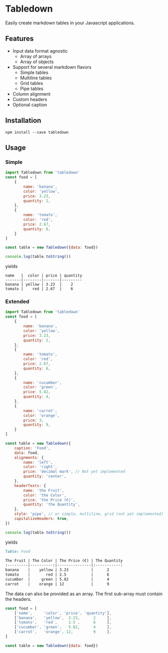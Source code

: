 # Tabledown

Easily create markdown tables in your Javascript applications.


## Features

- Input data format agnostic
	- Array of arrays
	- Array of objects
- Support for several markdown flavors
	- Simple tables
	- Multiline tables
	- Grid tables
	- Pipe tables
- Column alignment
- Custom headers
- Optional caption


## Installation

```shell
npm install --save tabledown
```


## Usage

### Simple

```js
import Tabledown from 'tabledown'
const food = [
	{
		name: 'banana',
		color: 'yellow',
		price: 3.23,
		quantity: 2,
	},
	{
		name: 'tomato',
		color: 'red',
		price: 2.67,
		quantity: 6,
	}
]

const table = new Tabledown({data: food})

console.log(table.toString())
```

yields

```
name   |  color | price | quantity
-------|--------|-------|---------
banana | yellow | 3.23  |    2
tomato |    red | 2.67  |    6
```


### Extended

```js
import Tabledown from 'tabledown'
const food = [
	{
		name: 'banana',
		color: 'yellow',
		price: 3.23,
		quantity: 2,
	},
	{
		name: 'tomato',
		color: 'red',
		price: 2.67,
		quantity: 6,
	},
	{
		name: 'cucumber',
		color: 'green',
		price: 5.82,
		quantity: 4,
	},
	{
		name: 'carrot',
		color: 'orange',
		price: 3,
		quantity: 9,
	}
]

const table = new Tabledown({
	caption: 'Food',
	data: food,
	alignments: {
		name: 'left',
		color: 'right',
		price: 'decimal mark', // Not yet implemented
		quantity: 'center',
	},
	headerTexts: {
		name: 'the Fruit',
		color: 'the Color',
		price: 'the Price (€)',
		quantity: 'the Quantity',
	},
	style: 'pipe', // or simple, multiline, grid (not yet implemented)
	capitalizeHeaders: true,
})

console.log(table.toString())
```

yields

```md
Table: Food

The Fruit | The Color | The Price (€) | The Quantity
:---------|----------:|---------------|:-----------:
banana    |    yellow | 3.23          |      2
tomato    |       red | 2.5           |      6
cucumber  |     green | 5.82          |      4
carrot    |    orange | 12            |      9
```

The data can also be provided as an array.
The first sub-array must contain the headers.

```js
const food = [
	['name',     'color', 'price', 'quantity'],
	['banana',   'yellow',  3.23,      2     ],
	['tomato',   'red',     2.5 ,      6     ],
	['cucumber', 'green',   5.82,      4     ],
	['carrot',   'orange', 12,         9     ],
]

const table = new Tabledown({data: food})
```
